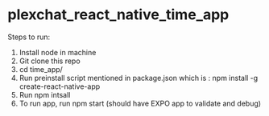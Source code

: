 # plexchat_react_native_time_app
Steps to run:
  1) Install node in machine
  2) Git clone this repo
  3) cd time_app/
  4) Run preinstall script mentioned in package.json which is : npm install -g create-react-native-app
  5) Run npm intsall
  6) To run app, run npm start (should have EXPO app to validate and debug)
